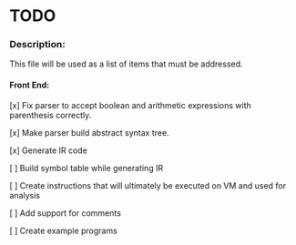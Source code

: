 # TODO

### Description:
This file will be used as a list of items that must be addressed. 

#### Front End:
[x] Fix parser to accept boolean and arithmetic expressions with parenthesis correctly.

[x] Make parser build abstract syntax tree.

[x] Generate IR code

[ ] Build symbol table while generating IR

[ ] Create instructions that will ultimately be executed on VM and used for analysis

[ ] Add support for comments

[ ] Create example programs